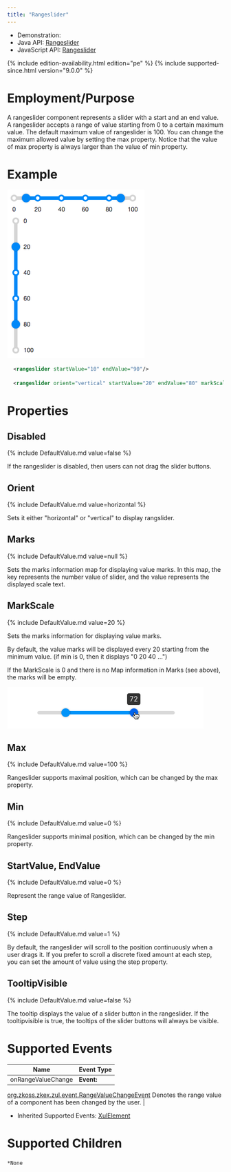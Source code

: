 ```yaml
---
title: "Rangeslider"
---
```



- Demonstration:
- Java API:
  [Rangeslider](http://www.zkoss.org/javadoc/latest/zk/org/zkoss/zkex/zul/Rangeslider.html)
- JavaScript API:
  [Rangeslider](http://www.zkoss.org/javadoc/latest/jsdoc/zkex/slider/Rangeslider.html)

<!--REQUIRED ZK EDITION: PE -->
{% include edition-availability.html edition="pe" %} {% include supported-since.html version="9.0.0" %}

# Employment/Purpose

A rangeslider component represents a slider with a start and an end
value. A rangeslider accepts a range of value starting from 0 to a
certain maximum value. The default maximum value of rangeslider is 100.
You can change the maximum allowed value by setting the max property.
Notice that the value of max property is always larger than the value of
min property.

# Example

![](/zk_component_ref/images/ZKComRef_Rangeslider.png)

```xml
  <rangeslider startValue="10" endValue="90"/>

  <rangeslider orient="vertical" startValue="20" endValue="80" markScale="20" />
```

# Properties

## Disabled

{% include DefaultValue.md value=false %}

If the rangeslider is disabled, then users can not drag the slider
buttons.

## Orient

{% include DefaultValue.md value=horizontal %}

Sets it either "horizontal" or "vertical" to display rangslider.

## Marks

{% include DefaultValue.md value=null %}

Sets the marks information map for displaying value marks. In this map,
the key represents the number value of slider, and the value represents
the displayed scale text.

## MarkScale

{% include DefaultValue.md value=20 %}

Sets the marks information for displaying value marks.

By default, the value marks will be displayed every 20 starting from the
minimum value. (if min is 0, then it displays "0 20 40 ...")

If the MarkScale is 0 and there is no Map information in Marks (see
above), the marks will be empty.

![](/zk_component_ref/images/ZKComRef_RangesliderNoMarks.png)

## Max

{% include DefaultValue.md value=100 %}

Rangeslider supports maximal position, which can be changed by the max
property.

## Min

{% include DefaultValue.md value=0 %}

Rangeslider supports minimal position, which can be changed by the min
property.

## StartValue, EndValue

{% include DefaultValue.md value=0 %}

Represent the range value of Rangeslider.

## Step

{% include DefaultValue.md value=1 %}

By default, the rangeslider will scroll to the position continuously
when a user drags it. If you prefer to scroll a discrete fixed amount at
each step, you can set the amount of value using the step property.

## TooltipVisible

{% include DefaultValue.md value=false %}

The tooltip displays the value of a slider button in the rangeslider. If
the tooltipvisible is true, the tooltips of the slider buttons will
always be visible.

# Supported Events

| Name | Event Type |
|---|---|
| onRangeValueChange | **Event:**
[org.zkoss.zkex.zul.event.RangeValueChangeEvent](https://www.zkoss.org/javadoc/latest/zk/org/zkoss/zkex/zul/event/RangeValueChangeEvent.html)
Denotes the range value of a component has been changed by the
user. |

- Inherited Supported Events: [ XulElement]({{site.baseurl}}/zk_component_ref/xulelement#Supported_Events)

# Supported Children

`*None`


